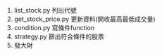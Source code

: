 1. list_stock.py 列出代號
2. get_stock_price.py 更新資料(開收最高最低成交量)
3. condition.py 寫條件function
4. strategy.py 篩出符合條件的股票
5. 發大財
